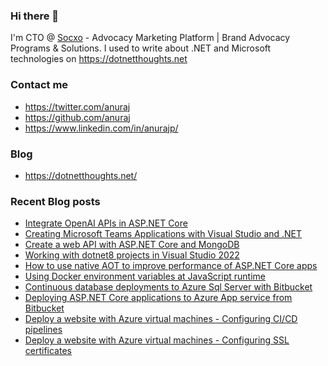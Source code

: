 ### Hi there 👋

I'm CTO @ [Socxo](https://www.socxo.com/) - Advocacy Marketing Platform | Brand Advocacy Programs &amp; Solutions. I used to write about .NET and Microsoft technologies on https://dotnetthoughts.net

### Contact me
* https://twitter.com/anuraj
* https://github.com/anuraj
* https://www.linkedin.com/in/anurajp/

### Blog
* https://dotnetthoughts.net/

### Recent Blog posts
<!-- BLOGPOSTS:START -->
- [Integrate OpenAI APIs in ASP.NET Core](https://dotnetthoughts.net/integrate-openai-apis-in-aspnet-core/)
- [Creating Microsoft Teams Applications with Visual Studio and .NET](https://dotnetthoughts.net/creating-microsoft-teams-apps-with-dotnet-and-vs/)
- [Create a web API with ASP.NET Core and MongoDB](https://dotnetthoughts.net/create-a-web-api-with-aspnet-core-and-mongodb/)
- [Working with dotnet8 projects in Visual Studio 2022](https://dotnetthoughts.net/working-with-dotnet8-projects-in-vs2022/)
- [How to use native AOT to improve performance of ASP.NET Core apps](https://dotnetthoughts.net/how-to-use-native-aot-to-improve-performance-of-aspnetcore-apps/)
- [Using Docker environment variables at JavaScript runtime](https://dotnetthoughts.net/using-docker-environment-variables-at-javascript-runtime/)
- [Continuous database deployments to Azure Sql Server with Bitbucket](https://dotnetthoughts.net/continuous-database-deployments-to-azure-sql-server-with-bitbucket/)
- [Deploying ASP.NET Core applications to Azure App service from Bitbucket](https://dotnetthoughts.net/deploying-an-aspnetcore-from-bitbucket/)
- [Deploy a website with Azure virtual machines - Configuring CI/CD pipelines](https://dotnetthoughts.net/deploy-a-website-with-azure-virtual-machines-part6/)
- [Deploy a website with Azure virtual machines - Configuring SSL certificates](https://dotnetthoughts.net/deploy-a-website-with-azure-virtual-machines-part5/)
<!-- BLOGPOSTS:END -->
